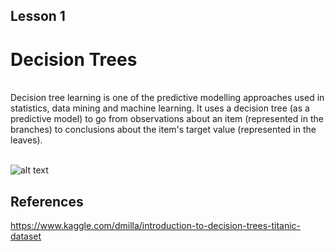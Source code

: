 ## Lesson 1
# Decision Trees
<br/>
Decision tree learning is one of the predictive modelling approaches used in statistics, data mining and machine learning. It uses a decision tree (as a predictive model) to go from observations about an item (represented in the branches) to conclusions about the item's target value (represented in the leaves).
<br/>
<br/>

![alt text](https://devopedia.org/images/article/168/2041.1555312516.png)

## References
https://www.kaggle.com/dmilla/introduction-to-decision-trees-titanic-dataset
